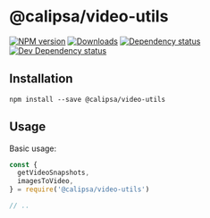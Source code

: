 # @calipsa/video-utils

[![NPM version][npm-image]][npm-url] [![Downloads][downloads-image]][npm-url] [![Dependency status][david-dm-image]][david-dm-url] [![Dev Dependency status][david-dm-dev-image]][david-dm-dev-url]

## Installation
```
npm install --save @calipsa/video-utils
```

## Usage
Basic usage:
```javascript
const {
  getVideoSnapshots,
  imagesToVideo,
} = require('@calipsa/video-utils')

// ..
```

[npm-url]: https://npmjs.org/package/@calipsa/video-utils
[downloads-image]: http://img.shields.io/npm/dm/@calipsa/video-utils.svg
[npm-image]: http://img.shields.io/npm/v/@calipsa/video-utils.svg
[david-dm-url]:https://david-dm.org/inker/@calipsa/video-utils
[david-dm-image]:https://david-dm.org/inker/@calipsa/video-utils.svg
[david-dm-dev-url]:https://david-dm.org/inker/@calipsa/video-utils#info=devDependencies
[david-dm-dev-image]:https://david-dm.org/inker/@calipsa/video-utils/dev-status.svg
